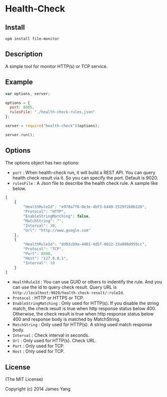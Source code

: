 Health-Check
============

## Install

```
npm install file-monitor
```

## Description

A simple tool for monitor HTTP(s) or TCP service.


## Example

```js
var options, server;

options = {
  port: 8005,
  rulesFile: "./health-check-rules.json"
};

server = require("health-check")(options);

server.run();
```

## Options

The options object has two options:
* `port` : When health-check run, it will build a REST API. You can query health check result via it. So you can specify the port. Default is 9020.
* `rulesFile` : A Json file to describe the health check rule. A sample like below.

```js
[
	{
		"HealthRuleId": "e970a7f6-0e3e-4bf3-b440-2529f2b0b220",
		"Protocol": "HTTP",
		"EnableStringMatching": false,
		"MatchString": "",
		"Interval": 30,
		"Url": "http://www.google.com"
	}, 
	{
		"HealthRuleId": "dd93cb9a-4401-4d5f-8622-33a800d959cc",
		"Protocol": "TCP",
		"Port": 8080,
		"Host": "127.0.0.1",
		"Interval": 10
	}
]
```

* `HealthRuleId` : You can use GUID or others to indentify the rule. And you can use the id to query check result. Query URL is `http://localhost:9020/health-check-result/:ruleId`.
* `Protocol` : HTTP or HTTPS or TCP.
* `EnableStringMatching` : Only used for HTTP(s). If you disable the string match, the check result is true when http response status below 400. Otherwise, the check result is true when http response status below 400 and response body is matched by MatchString.
* `MatchString` : Only used for HTTP(s). A string used match response body.
* `Interval` : Check interval in seconds. 
* `Url` : Only used for HTTP(s). Check URL.
* `Port` : Only used for TCP.
* `Host` : Only used for TCP.

## License

(The MIT License)

Copyright (c) 2014 James Yang